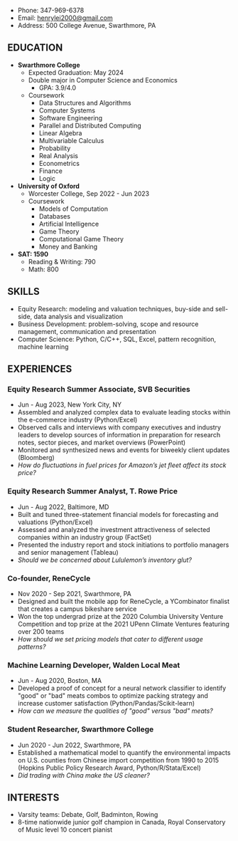 - Phone: 347-969-6378
- Email: henrylei2000@gmail.com
- Address: 500 College Avenue, Swarthmore, PA

## EDUCATION
- **Swarthmore College**
  - Expected Graduation: May 2024
  - Double major in Computer Science and Economics
    - GPA: 3.9/4.0
  - Coursework
    - Data Structures and Algorithms
    - Computer Systems
    - Software Engineering
    - Parallel and Distributed Computing
    - Linear Algebra
    - Multivariable Calculus
    - Probability
    - Real Analysis
    - Econometrics
    - Finance
    - Logic
- **University of Oxford**
  - Worcester College, Sep 2022 - Jun 2023
  - Coursework
    - Models of Computation
    - Databases
    - Artificial Intelligence
    - Game Theory
    - Computational Game Theory
    - Money and Banking
- **SAT: 1590**
  - Reading & Writing: 790
  - Math: 800
  
## SKILLS
- Equity Research: modeling and valuation techniques, buy-side and sell-side, data analysis and visualization
- Business Development: problem-solving, scope and resource management, communication and presentation
- Computer Science: Python, C/C++, SQL, Excel, pattern recognition, machine learning

## EXPERIENCES
### Equity Research Summer Associate, SVB Securities
- Jun - Aug 2023, New York City, NY
- Assembled and analyzed complex data to evaluate leading stocks within the e-commerce industry (Python/Excel)
- Observed calls and interviews with company executives and industry leaders to develop sources of information in preparation for research notes, sector pieces, and market overviews (PowerPoint)
- Monitored and synthesized news and events for biweekly client updates (Bloomberg)
- _How do fluctuations in fuel prices for Amazon’s jet fleet affect its stock price?_

### Equity Research Summer Analyst, T. Rowe Price
- Jun - Aug 2022, Baltimore, MD
- Built and tuned three-statement financial models for forecasting and valuations (Python/Excel)
- Assessed and analyzed the investment attractiveness of selected companies within an industry group (FactSet)
- Presented the industry report and stock initiations to portfolio managers and senior management (Tableau)
- _Should we be concerned about Lululemon’s inventory glut?_

### Co-founder, ReneCycle
- Nov 2020 - Sep 2021, Swarthmore, PA
- Designed and built the mobile app for ReneCycle, a YCombinator finalist that creates a campus bikeshare service
- Won the top undergrad prize at the 2020 Columbia University Venture Competition and top prize at the 2021 UPenn Climate Ventures featuring over 200 teams
- _How should we set pricing models that cater to different usage patterns?_

### Machine Learning Developer, Walden Local Meat
- Jun - Aug 2020, Boston, MA
- Developed a proof of concept for a neural network classifier to identify "good" or "bad" meats combos to optimize packing strategy and increase customer satisfaction (Python/Pandas/Scikit-learn)
- _How can we measure the qualities of "good" versus "bad" meats?_

### Student Researcher, Swarthmore College
- Jun 2020 - Jun 2022, Swarthmore, PA
- Established a mathematical model to quantify the environmental impacts on U.S. counties from Chinese import competition from 1990 to 2015 (Hopkins Public Policy Research Award, Python/R/Stata/Excel)
- _Did trading with China make the US cleaner?_

## INTERESTS
- Varsity teams: Debate, Golf, Badminton, Rowing
- 8-time nationwide junior golf champion in Canada, Royal Conservatory of Music level 10 concert pianist
